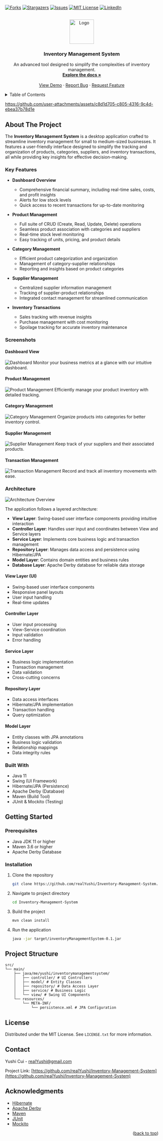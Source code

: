 <!-- Improved compatibility of back to top link: See: https://github.com/othneildrew/Best-README-Template/pull/73 -->

<a id="readme-top"></a>

<!--
*** Thanks for checking out the Best-README-Template. If you have a suggestion
*** that would make this better, please fork the repo and create a pull request
*** or simply open an issue with the tag "enhancement".
*** Don't forget to give the project a star!
*** Thanks again! Now go create something AMAZING! :D
-->

<!-- PROJECT SHIELDS -->
<!--
*** I'm using markdown "reference style" links for readability.
*** Reference links are enclosed in brackets [ ] instead of parentheses ( ).
*** See the bottom of this document for the declaration of the reference variables
*** for contributors-url, forks-url, etc. This is an optional, concise syntax you may use.
*** https://www.markdownguide.org/basic-syntax/#reference-style-links
-->

[![Forks][forks-shield]][forks-url]
[![Stargazers][stars-shield]][stars-url]
[![Issues][issues-shield]][issues-url]
[![MIT License][license-shield]][license-url]
[![LinkedIn][linkedin-shield]][linkedin-url]

<!-- PROJECT LOGO -->
<br />
<div align="center">
  <a href="https://github.com/realYushi/Inventory-Management-System">
    <img src="image/logo.webp" alt="Logo" width="80" height="80">
  </a>

  <h3 align="center">Inventory Management System</h3>

  <p align="center">
    An advanced tool designed to simplify the complexities of inventory management.
    <br />
    <a href="https://github.com/realYushi/Inventory-Management-System"><strong>Explore the docs »</strong></a>
    <br />
    <br />
    <a href="https://github.com/realYushi/Inventory-Management-System">View Demo</a>
    ·
    <a href="https://github.com/realYushi/Inventory-Management-System/issues/new?labels=bug&template=bug-report---.md">Report Bug</a>
    ·
    <a href="https://github.com/realYushi/Inventory-Management-System/issues/new?labels=enhancement&template=feature-request---.md">Request Feature</a>
  </p>
</div>

<!-- TABLE OF CONTENTS -->
<details>
  <summary>Table of Contents</summary>
  <ol>
    <li>
      <a href="#about-the-project">About The Project</a>
      <ul>
        <li><a href="#key-features">Key Features</a></li>
        <li><a href="#screenshots">Screenshots</a></li>
        <li><a href="#architecture">Architecture</a></li>
        <li><a href="#built-with">Built With</a></li>
      </ul>
    </li>
    <li>
      <a href="#getting-started">Getting Started</a>
      <ul>
        <li><a href="#prerequisites">Prerequisites</a></li>
        <li><a href="#installation">Installation</a></li>
      </ul>
    </li>
    <li><a href="#project-structure">Project Structure</a></li>
    <li><a href="#license">License</a></li>
    <li><a href="#contact">Contact</a></li>
    <li><a href="#acknowledgments">Acknowledgments</a></li>
  </ol>
</details>

<!-- ABOUT THE PROJECT -->


https://github.com/user-attachments/assets/c8d1d705-c805-4316-9c4d-ebea37b78d1e


## About The Project

The **Inventory Management System** is a desktop application crafted to streamline inventory management for small to medium-sized businesses. It features a user-friendly interface designed to simplify the tracking and organization of products, categories, suppliers, and inventory transactions, all while providing key insights for effective decision-making.

### Key Features

- **Dashboard Overview**

  - Comprehensive financial summary, including real-time sales, costs, and profit insights
  - Alerts for low stock levels
  - Quick access to recent transactions for up-to-date monitoring

- **Product Management**

  - Full suite of CRUD (Create, Read, Update, Delete) operations
  - Seamless product association with categories and suppliers
  - Real-time stock level monitoring
  - Easy tracking of units, pricing, and product details

- **Category Management**

  - Efficient product categorization and organization
  - Management of category-supplier relationships
  - Reporting and insights based on product categories

- **Supplier Management**

  - Centralized supplier information management
  - Tracking of supplier-product relationships
  - Integrated contact management for streamlined communication

- **Inventory Transactions**
  - Sales tracking with revenue insights
  - Purchase management with cost monitoring
  - Spoilage tracking for accurate inventory maintenance

### Screenshots

#### Dashboard View

![Dashboard](image/Dashboard.png)
Monitor your business metrics at a glance with our intuitive dashboard.

#### Product Management

![Product Management](image/Product.png)
Efficiently manage your product inventory with detailed tracking.

#### Category Management

![Category Management](image/Category.png)
Organize products into categories for better inventory control.

#### Supplier Management

![Supplier Management](image/Supplier.png)
Keep track of your suppliers and their associated products.

#### Transaction Management

![Transaction Management](image/Transaction.png)
Record and track all inventory movements with ease.

### Architecture

![Architecture Overview](doc/architecture.png)

The application follows a layered architecture:

- **View Layer**: Swing-based user interface components providing intuitive interaction
- **Controller Layer**: Handles user input and coordinates between View and Service layers
- **Service Layer**: Implements core business logic and transaction management
- **Repository Layer**: Manages data access and persistence using Hibernate/JPA
- **Model Layer**: Contains domain entities and business rules
- **Database Layer**: Apache Derby database for reliable data storage

#### View Layer (UI)

- Swing-based user interface components
- Responsive panel layouts
- User input handling
- Real-time updates

#### Controller Layer

- User input processing
- View-Service coordination
- Input validation
- Error handling

#### Service Layer

- Business logic implementation
- Transaction management
- Data validation
- Cross-cutting concerns

#### Repository Layer

- Data access interfaces
- Hibernate/JPA implementation
- Transaction handling
- Query optimization

#### Model Layer

- Entity classes with JPA annotations
- Business logic validation
- Relationship mappings
- Data integrity rules

### Built With

- Java 11
- Swing (UI Framework)
- Hibernate/JPA (Persistence)
- Apache Derby (Database)
- Maven (Build Tool)
- JUnit & Mockito (Testing)

## Getting Started

### Prerequisites

- Java JDK 11 or higher
- Maven 3.6 or higher
- Apache Derby Database

### Installation

1. Clone the repository

   ```bash
   git clone https://github.com/realYushi/Inventory-Management-System.git
   ```

2. Navigate to project directory

   ```bash
   cd Inventory-Management-System
   ```

3. Build the project

   ```bash
   mvn clean install
   ```

4. Run the application

   ```bash
   java -jar target/inventoryManagementSystem-0.1.jar
   ```

## Project Structure

```plaintext
src/
└── main/
    ├── java/me/yushi/inventorymanagementsystem/
    │   ├── controller/ # UI Controllers
    │   ├── model/ # Entity Classes
    │   ├── repository/ # Data Access Layer
    │   ├── service/ # Business Logic
    │   └── view/ # Swing UI Components
    └── resources/
        └── META-INF/
            └── persistence.xml # JPA Configuration
```

## License

Distributed under the MIT License. See `LICENSE.txt` for more information.

## Contact

Yushi Cui - realYushi@gmail.com

Project Link: [https://github.com/realYushi/Inventory-Management-System](https://github.com/realYushi/Inventory-Management-System)

## Acknowledgments

- [Hibernate](https://hibernate.org/)
- [Apache Derby](https://db.apache.org/derby/)
- [Maven](https://maven.apache.org/)
- [JUnit](https://junit.org/)
- [Mockito](https://site.mockito.org/)

<p align="right">(<a href="#readme-top">back to top</a>)</p>

<!-- MARKDOWN LINKS & IMAGES -->
<!-- https://www.markdownguide.org/basic-syntax/#reference-style-links -->

[contributors-shield]: https://img.shields.io/github/contributors/realYushi/Inventory-Management-System.svg?style=for-the-badge
[contributors-url]: https://github.com/realYushi/Inventory-Management-System/graphs/contributors
[forks-shield]: https://img.shields.io/github/forks/realYushi/Inventory-Management-System.svg?style=for-the-badge
[forks-url]: https://github.com/realYushi/Inventory-Management-System/network/members
[stars-shield]: https://img.shields.io/github/stars/realYushi/Inventory-Management-System.svg?style=for-the-badge
[stars-url]: https://github.com/realYushi/Inventory-Management-System/stargazers
[issues-shield]: https://img.shields.io/github/issues/realYushi/Inventory-Management-System.svg?style=for-the-badge
[issues-url]: https://github.com/realYushi/Inventory-Management-System/issues
[license-shield]: https://img.shields.io/github/license/realYushi/Inventory-Management-System.svg?style=for-the-badge
[license-url]: https://github.com/realYushi/Inventory-Management-System/blob/master/LICENSE.txt
[linkedin-shield]: https://img.shields.io/badge/-LinkedIn-black.svg?style=for-the-badge&logo=linkedin&colorB=555
[linkedin-url]: https://www.linkedin.com/in/yushi-cui-6043aa285/
